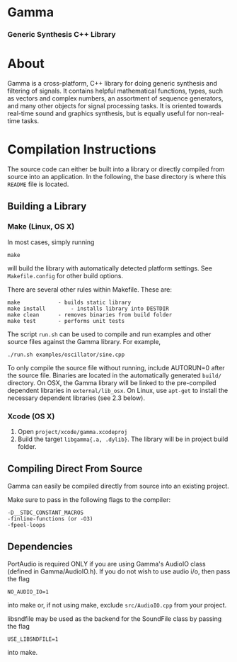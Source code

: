 # Gamma #
### Generic Synthesis C++ Library


# About #

Gamma is a cross-platform, C++ library for doing generic synthesis and 
filtering of signals. It contains helpful mathematical functions, 
types, such as vectors and complex numbers, an assortment of sequence 
generators, and many other objects for signal processing tasks. 
It is oriented towards real-time sound and graphics synthesis, but is 
equally useful for non-real-time tasks.


# Compilation Instructions #

The source code can either be built into a library or directly compiled from source into an application. In the following, the base directory is where this `README` file is located.

## Building a Library

### Make (Linux, OS X)
In most cases, simply running

	make

will build the library with automatically detected platform settings. See `Makefile.config` for other build options.

There are several other rules within Makefile. These are:

	make			- builds static library
	make install		- installs library into DESTDIR
	make clean		- removes binaries from build folder
	make test		- performs unit tests

The script `run.sh` can be used to compile and run examples and other source files against the Gamma library. For example,

	./run.sh examples/oscillator/sine.cpp

To only compile the source file without running, include AUTORUN=0 after the source file. Binaries are located in the automatically generated `build/` directory. On OSX, the Gamma library will be linked to the pre-compiled dependent libraries in `external/lib_osx`. On Linux, use `apt-get` to install the necessary dependent libraries (see 2.3 below).


### Xcode (OS X)
1. Open `project/xcode/gamma.xcodeproj`
2. Build the target `libgamma{.a, .dylib}`. The library will be in project build folder.


## Compiling Direct From Source
Gamma can easily be compiled directly from source into an existing project.

Make sure to pass in the following flags to the compiler:

	-D__STDC_CONSTANT_MACROS
	-finline-functions (or -O3)
	-fpeel-loops

## Dependencies

PortAudio is required ONLY if you are using Gamma's AudioIO class (defined in Gamma/AudioIO.h). If you do not wish to use audio i/o, then pass the flag

	NO_AUDIO_IO=1

into make or, if not using make, exclude `src/AudioIO.cpp` from your project.

libsndfile may be used as the backend for the SoundFile class by passing the flag

	USE_LIBSNDFILE=1

into make.

